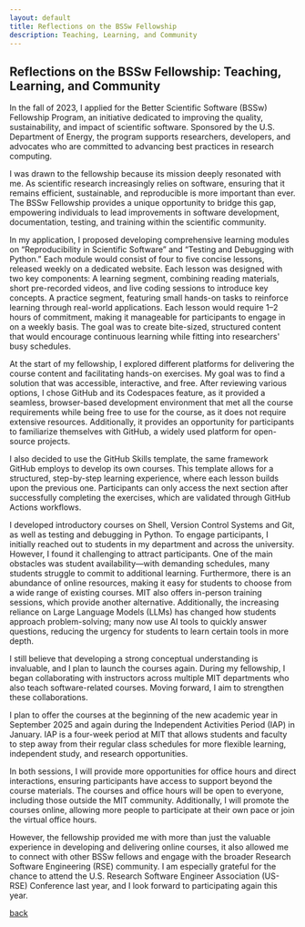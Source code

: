 ```yaml
---
layout: default
title: Reflections on the BSSw Fellowship
description: Teaching, Learning, and Community
---
```


## Reflections on the BSSw Fellowship: Teaching, Learning, and Community

In the fall of 2023, I applied for the Better Scientific Software (BSSw) Fellowship Program, an initiative dedicated to improving the quality, sustainability, and impact of scientific software. Sponsored by the U.S. Department of Energy, the program supports researchers, developers, and advocates who are committed to advancing best practices in research computing.

I was drawn to the fellowship because its mission deeply resonated with me. As scientific research increasingly relies on software, ensuring that it remains efficient, sustainable, and reproducible is more important than ever. The BSSw Fellowship provides a unique opportunity to bridge this gap, empowering individuals to lead improvements in software development, documentation, testing, and training within the scientific community.

In my application, I proposed developing comprehensive learning modules on “Reproducibility in Scientific Software” and “Testing and Debugging with Python.” Each module would consist of four to five concise lessons, released weekly on a dedicated website.
Each lesson was designed with two key components:
 A learning segment, combining reading materials, short pre-recorded videos, and live coding sessions to introduce key concepts.
 A practice segment, featuring small hands-on tasks to reinforce learning through real-world applications.
Each lesson would require 1–2 hours of commitment, making it manageable for participants to engage in on a weekly basis. The goal was to create bite-sized, structured content that would encourage continuous learning while fitting into researchers' busy schedules.

At the start of my fellowship, I explored different platforms for delivering the course content and facilitating hands-on exercises. My goal was to find a solution that was accessible, interactive, and free. After reviewing various options, I chose GitHub and its Codespaces feature, as it provided a seamless, browser-based development environment that met all the course requirements while being free to use for the course, as it does not require extensive resources. Additionally, it provides an opportunity for participants to familiarize themselves with GitHub, a widely used platform for open-source projects.

I also decided to use the GitHub Skills template, the same framework GitHub employs to develop its own courses. This template allows for a structured, step-by-step learning experience, where each lesson builds upon the previous one. Participants can only access the next section after successfully completing the exercises, which are validated through GitHub Actions workflows.

I developed introductory courses on Shell, Version Control Systems and Git, as well as testing and debugging in Python. To engage participants, I initially reached out to students in my department and across the university. However, I found it challenging to attract participants.
One of the main obstacles was student availability—with demanding schedules, many students struggle to commit to additional learning. Furthermore, there is an abundance of online resources, making it easy for students to choose from a wide range of existing courses. MIT also offers in-person training sessions, which provide another alternative. Additionally, the increasing reliance on Large Language Models (LLMs) has changed how students approach problem-solving; many now use AI tools to quickly answer questions, reducing the urgency for students to learn certain tools in more depth.

I still believe that developing a strong conceptual understanding is invaluable, and I plan to launch the courses again. During my fellowship, I began collaborating with instructors across multiple MIT departments who also teach software-related courses. Moving forward, I aim to strengthen these collaborations.

I plan to offer the courses at the beginning of the new academic year in September 2025 and again during the Independent Activities Period (IAP) in January. IAP is a four-week period at MIT that allows students and faculty to step away from their regular class schedules for more flexible learning, independent study, and research opportunities.

In both sessions, I will provide more opportunities for office hours and direct interactions, ensuring participants have access to support beyond the course materials. The courses and office hours will be open to everyone, including those outside the MIT community. Additionally, I will promote the courses online, allowing more people to participate at their own pace or join the virtual office hours.

However, the fellowship provided me with more than just the valuable experience in developing and delivering online courses, it also allowed me to connect with other BSSw fellows and engage with the broader Research Software Engineering (RSE) community. I am especially grateful for the chance to attend the U.S. Research Software Engineer Association (US-RSE) Conference last year, and I look forward to participating again this year.


[back](./)
